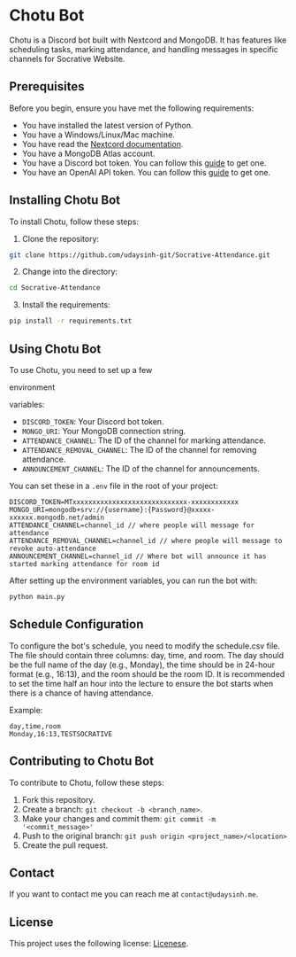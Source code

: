 # Chotu Bot

Chotu is a Discord bot built with Nextcord and MongoDB. It has features like scheduling tasks, marking attendance, and handling messages in specific channels for Socrative Website.

## Prerequisites

Before you begin, ensure you have met the following requirements:

* You have installed the latest version of Python.
* You have a Windows/Linux/Mac machine.
* You have read the [Nextcord documentation](https://nextcord.readthedocs.io/en/latest/).
* You have a MongoDB Atlas account.
* You have a Discord bot token. You can follow this [guide](https://discordpy.readthedocs.io/en/stable/discord.html) to get one.
* You have an OpenAI API token. You can follow this [guide](https://www.howtogeek.com/885918/how-to-get-an-openai-api-key/) to get one.


## Installing Chotu Bot

To install Chotu, follow these steps:

1. Clone the repository:
```bash
git clone https://github.com/udaysinh-git/Socrative-Attendance.git
```
2. Change into the directory:
```bash
cd Socrative-Attendance
```
3. Install the requirements:
```bash
pip install -r requirements.txt
```

## Using Chotu Bot

To use Chotu, you need to set up a few

 environment

 variables:

* `DISCORD_TOKEN`: Your Discord bot token.
* `MONGO_URI`: Your MongoDB connection string.
* `ATTENDANCE_CHANNEL`: The ID of the channel for marking attendance.
* `ATTENDANCE_REMOVAL_CHANNEL`: The ID of the channel for removing attendance.
* `ANNOUNCEMENT_CHANNEL`: The ID of the channel for announcements.

You can set these in a `.env` file in the root of your project:

```env
DISCORD_TOKEN=MTxxxxxxxxxxxxxxxxxxxxxxxxxxxxx-xxxxxxxxxxxx 
MONGO_URI=mongodb+srv://{username}:{Password}@xxxxx-xxxxxx.mongodb.net/admin
ATTENDANCE_CHANNEL=channel_id // where people will message for attendance
ATTENDANCE_REMOVAL_CHANNEL=channel_id // where people will message to revoke auto-attendance
ANNOUNCEMENT_CHANNEL=channel_id // Where bot will announce it has started marking attendance for room id
```

After setting up the environment variables, you can run the bot with:

```bash
python main.py
```

## Schedule Configuration
To configure the bot's schedule, you need to modify the schedule.csv file. The file should contain three columns: day, time, and room. The day should be the full name of the day (e.g., Monday), the time should be in 24-hour format (e.g., 16:13), and the room should be the room ID. It is recommended to set the time half an hour into the lecture to ensure the bot starts when there is a chance of having attendance.

Example:

```csv
day,time,room
Monday,16:13,TESTSOCRATIVE
```




## Contributing to Chotu Bot

To contribute to Chotu, follow these steps:

1. Fork this repository.
2. Create a branch: `git checkout -b <branch_name>`.
3. Make your changes and commit them: `git commit -m '<commit_message>'`
4. Push to the original branch: `git push origin <project_name>/<location>`
5. Create the pull request.

## Contact

If you want to contact me you can reach me at `contact@udaysinh.me`.

## License

This project uses the following license: [Licenese](https://github.com/udaysinh-git/Socrative-Attendance/blob/main/LICENSE).
